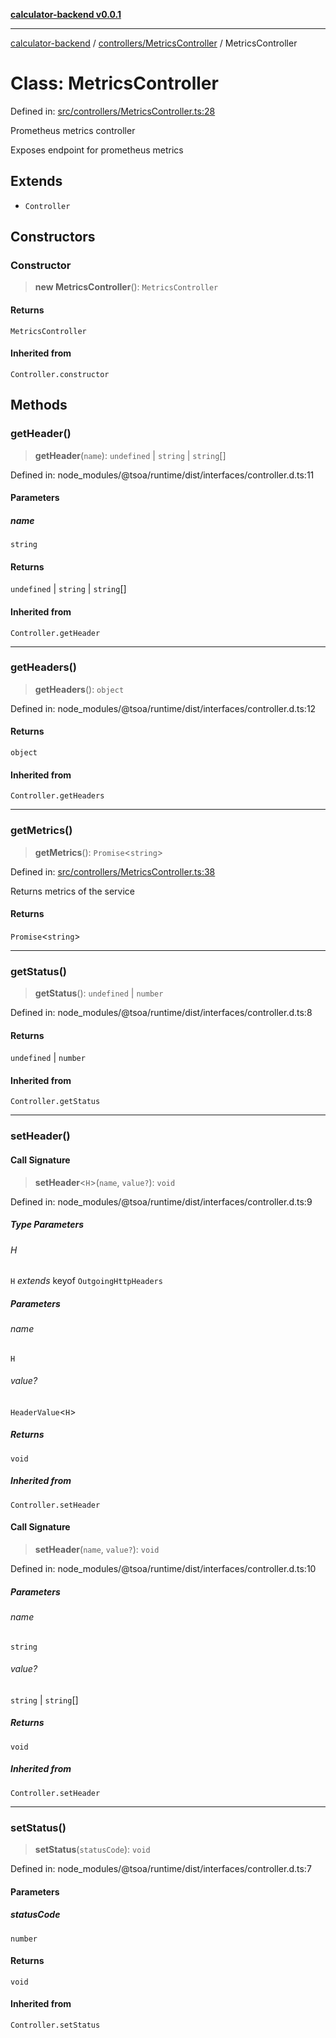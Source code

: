 [**calculator-backend v0.0.1**](../../../README.md)

***

[calculator-backend](../../../modules.md) / [controllers/MetricsController](../README.md) / MetricsController

# Class: MetricsController

Defined in: [src/controllers/MetricsController.ts:28](https://github.com/HessuRessu/calculator-backend/blob/9e0113add544d8bb9a8dd325db0bf2d995df2eea/src/controllers/MetricsController.ts#L28)

Prometheus metrics controller

Exposes endpoint for prometheus metrics

## Extends

- `Controller`

## Constructors

### Constructor

> **new MetricsController**(): `MetricsController`

#### Returns

`MetricsController`

#### Inherited from

`Controller.constructor`

## Methods

### getHeader()

> **getHeader**(`name`): `undefined` \| `string` \| `string`[]

Defined in: node\_modules/@tsoa/runtime/dist/interfaces/controller.d.ts:11

#### Parameters

##### name

`string`

#### Returns

`undefined` \| `string` \| `string`[]

#### Inherited from

`Controller.getHeader`

***

### getHeaders()

> **getHeaders**(): `object`

Defined in: node\_modules/@tsoa/runtime/dist/interfaces/controller.d.ts:12

#### Returns

`object`

#### Inherited from

`Controller.getHeaders`

***

### getMetrics()

> **getMetrics**(): `Promise`\<`string`\>

Defined in: [src/controllers/MetricsController.ts:38](https://github.com/HessuRessu/calculator-backend/blob/9e0113add544d8bb9a8dd325db0bf2d995df2eea/src/controllers/MetricsController.ts#L38)

Returns metrics of the service

#### Returns

`Promise`\<`string`\>

***

### getStatus()

> **getStatus**(): `undefined` \| `number`

Defined in: node\_modules/@tsoa/runtime/dist/interfaces/controller.d.ts:8

#### Returns

`undefined` \| `number`

#### Inherited from

`Controller.getStatus`

***

### setHeader()

#### Call Signature

> **setHeader**\<`H`\>(`name`, `value?`): `void`

Defined in: node\_modules/@tsoa/runtime/dist/interfaces/controller.d.ts:9

##### Type Parameters

###### H

`H` *extends* keyof `OutgoingHttpHeaders`

##### Parameters

###### name

`H`

###### value?

`HeaderValue`\<`H`\>

##### Returns

`void`

##### Inherited from

`Controller.setHeader`

#### Call Signature

> **setHeader**(`name`, `value?`): `void`

Defined in: node\_modules/@tsoa/runtime/dist/interfaces/controller.d.ts:10

##### Parameters

###### name

`string`

###### value?

`string` | `string`[]

##### Returns

`void`

##### Inherited from

`Controller.setHeader`

***

### setStatus()

> **setStatus**(`statusCode`): `void`

Defined in: node\_modules/@tsoa/runtime/dist/interfaces/controller.d.ts:7

#### Parameters

##### statusCode

`number`

#### Returns

`void`

#### Inherited from

`Controller.setStatus`
